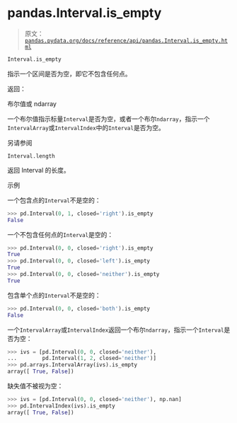 # pandas.Interval.is_empty

> 原文：[`pandas.pydata.org/docs/reference/api/pandas.Interval.is_empty.html`](https://pandas.pydata.org/docs/reference/api/pandas.Interval.is_empty.html)

```py
Interval.is_empty
```

指示一个区间是否为空，即它不包含任何点。

返回：

布尔值或 ndarray

一个布尔值指示标量`Interval`是否为空，或者一个布尔`ndarray`，指示一个`IntervalArray`或`IntervalIndex`中的`Interval`是否为空。

另请参阅

`Interval.length`

返回 Interval 的长度。

示例

一个包含点的`Interval`不是空的：

```py
>>> pd.Interval(0, 1, closed='right').is_empty
False 
```

一个不包含任何点的`Interval`是空的：

```py
>>> pd.Interval(0, 0, closed='right').is_empty
True
>>> pd.Interval(0, 0, closed='left').is_empty
True
>>> pd.Interval(0, 0, closed='neither').is_empty
True 
```

包含单个点的`Interval`不是空的：

```py
>>> pd.Interval(0, 0, closed='both').is_empty
False 
```

一个`IntervalArray`或`IntervalIndex`返回一个布尔`ndarray`，指示一个`Interval`是否为空：

```py
>>> ivs = [pd.Interval(0, 0, closed='neither'),
...        pd.Interval(1, 2, closed='neither')]
>>> pd.arrays.IntervalArray(ivs).is_empty
array([ True, False]) 
```

缺失值不被视为空：

```py
>>> ivs = [pd.Interval(0, 0, closed='neither'), np.nan]
>>> pd.IntervalIndex(ivs).is_empty
array([ True, False]) 
```
